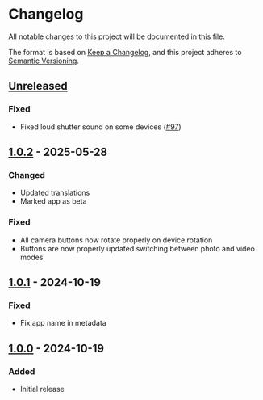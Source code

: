 # Changelog

All notable changes to this project will be documented in this file.

The format is based on [Keep a Changelog](https://keepachangelog.com/en/1.1.0/),
and this project adheres to [Semantic Versioning](https://semver.org/spec/v2.0.0.html).

## [Unreleased]

### Fixed

- Fixed loud shutter sound on some devices ([#97])

## [1.0.2] - 2025-05-28

### Changed

- Updated translations
- Marked app as beta

### Fixed

- All camera buttons now rotate properly on device rotation
- Buttons are now properly updated switching between photo and video modes

## [1.0.1] - 2024-10-19

### Fixed

- Fix app name in metadata

## [1.0.0] - 2024-10-19

### Added

- Initial release

[Unreleased]: https://github.com/FossifyOrg/Camera/compare/1.0.2...HEAD
[1.0.2]: https://github.com/FossifyOrg/Camera/compare/1.0.1...1.0.2
[1.0.1]: https://github.com/FossifyOrg/Camera/compare/1.0.0...1.0.1
[1.0.0]: https://github.com/FossifyOrg/Camera/releases/tag/1.0.0

[#97]: https://github.com/FossifyOrg/Camera/issues/97
